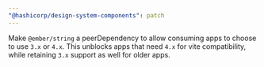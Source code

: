 ```yaml
---
"@hashicorp/design-system-components": patch
---
```


Make `@ember/string` a peerDependency to allow consuming apps to choose to use `3.x` or `4.x`. This unblocks apps that need `4.x` for vite compatibility, while retaining `3.x` support as well for older apps.
